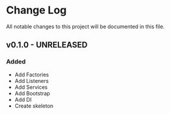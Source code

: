 # Change Log
All notable changes to this project will be documented in this file.

## v0.1.0 - UNRELEASED
### Added
- Add Factories
- Add Listeners
- Add Services
- Add Bootstrap
- Add DI
- Create skeleton
